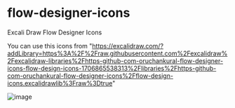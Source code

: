 # flow-designer-icons

Excali Draw Flow Designer Icons 

You can use this icons from "https://excalidraw.com/?addLibrary=https%3A%2F%2Fraw.githubusercontent.com%2Fexcalidraw%2Fexcalidraw-libraries%2Fhttps-github-com-oruchankural-flow-designer-icons-flow-design-icons-1706865538313%2Flibraries%2Fhttps-github-com-oruchankural-flow-designer-icons%2Fflow-design-icons.excalidrawlib%3Fraw%3Dtrue"

![image](https://github.com/oruchankural/flow-designer-icons/assets/77747739/6a071392-83a1-411e-8b6f-4c0fb4d7fdc4)
